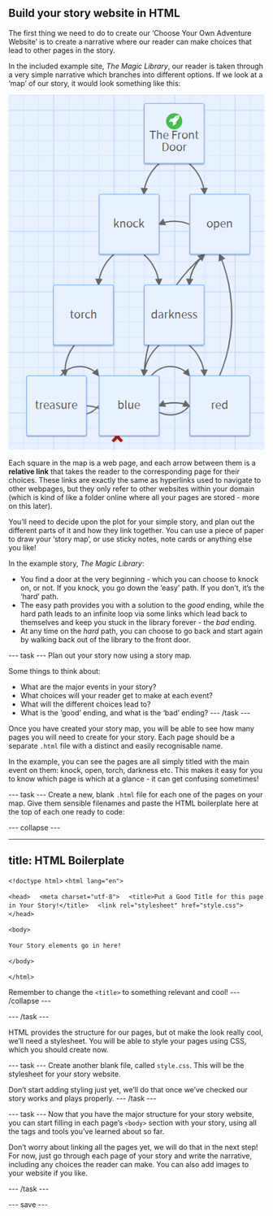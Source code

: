 ## Build your story website in HTML

The first thing we need to do to create our ‘Choose Your Own Adventure Website’ is to create a narrative where our reader can make choices that lead to other pages in the story.

In the included example site, *The Magic Library*, our reader is taken through a very simple narrative which branches into different options. If we look at a ‘map’ of our story, it would look something like this:

![Story Map](images/story-map.png)

Each square in the map is a web page, and each arrow between them is a **relative link** that takes the reader to the corresponding page for their choices. These links are exactly the same as hyperlinks used to navigate to other webpages, but they only refer to other websites within your domain (which is kind of like a folder online where all your pages are stored - more on this later). 

You’ll need to decide upon the plot for your simple story, and plan out the different parts of it and how they link together. You can use a piece of paper to draw your ‘story map’, or use sticky notes, note cards or anything else you like!

In the example story, *The Magic Library*: 
+ You find a door at the very beginning -  which you can choose to knock on, or not. If you knock, you go down the ‘easy’ path. If you don’t, it’s the ‘hard’ path. 
+ The easy path provides you with a solution to the *good* ending, while the hard path leads to an infinite loop via some links which lead back to themselves and keep you stuck in the library forever - the *bad* ending.
+ At any time on the *hard* path, you can choose to go back and start again by walking back out of the library to the front door.

--- task ---
Plan out your story now using a story map. 

Some things to think about:

+ What are the major events in your story?
+ What choices will your reader get to make at each event?
+ What will the different choices lead to?
+ What is the ‘good’ ending, and what is the ‘bad’ ending?
--- /task ---

Once you have created your story map, you will be able to see how many pages you will need to create for your story. Each page should be a separate ```.html``` file with a distinct and easily recognisable name. 

In the example, you can see the pages are all simply titled with the main event on them: knock, open, torch, darkness etc. This makes it easy for you to know which page is which at a glance - it can get confusing sometimes!

--- task ---
Create a new, blank ```.html``` file for each one of the pages on your map. Give them sensible filenames and paste the HTML boilerplate here at the top of each one ready to code:

--- collapse ---

---
title: HTML Boilerplate
---

```<!doctype html>```
```<html lang="en">```

```<head>```
```  <meta charset="utf-8">```
```  <title>Put a Good Title for this page in Your Story!</title>```
```  <link rel="stylesheet" href="style.css">```
```</head>```

```<body>```

```Your Story elements go in here!```

```</body>```

```</html>```

Remember to change the ```<title>``` to something relevant and cool!
--- /collapse ---

--- /task ---

HTML provides the structure for our pages, but ot make the look really cool, we’ll need a stylesheet. You will be able to style your pages using CSS, which you should create now.

--- task ---
Create another blank file, called ```style.css```. This will be the stylesheet for your story website. 

Don’t start adding styling just yet, we’ll do that once we’ve checked our story works and plays properly. 
--- /task ---

--- task ---
Now that you have the major structure for your story website, you can start filling in each page’s ```<body>``` section with your story, using all the tags and tools you’ve learned about so far.

Don’t worry about linking all the pages yet, we will do that in the next step! For now, just go through each page of your story and write the narrative, including any choices the reader can make. You can also add images to your website if you like.

--- /task ---


--- save ---